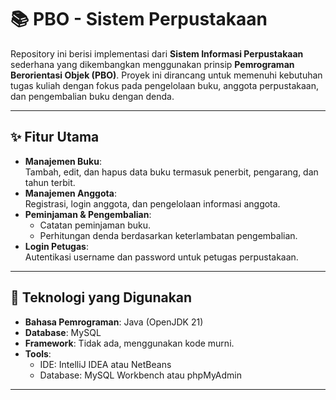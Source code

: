 # 📚 PBO - Sistem Perpustakaan  
Repository ini berisi implementasi dari **Sistem Informasi Perpustakaan** sederhana yang dikembangkan menggunakan prinsip **Pemrograman Berorientasi Objek (PBO)**. Proyek ini dirancang untuk memenuhi kebutuhan tugas kuliah dengan fokus pada pengelolaan buku, anggota perpustakaan, dan pengembalian buku dengan denda.

---

## ✨ Fitur Utama  
- **Manajemen Buku**:  
  Tambah, edit, dan hapus data buku termasuk penerbit, pengarang, dan tahun terbit.  
- **Manajemen Anggota**:  
  Registrasi, login anggota, dan pengelolaan informasi anggota.  
- **Peminjaman & Pengembalian**:  
  - Catatan peminjaman buku.  
  - Perhitungan denda berdasarkan keterlambatan pengembalian.  
- **Login Petugas**:  
  Autentikasi username dan password untuk petugas perpustakaan.  

---

## 🔧 Teknologi yang Digunakan  
- **Bahasa Pemrograman**: Java (OpenJDK 21)  
- **Database**: MySQL  
- **Framework**: Tidak ada, menggunakan kode murni.  
- **Tools**:  
  - IDE: IntelliJ IDEA atau NetBeans  
  - Database: MySQL Workbench atau phpMyAdmin  

---
